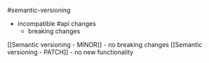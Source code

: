 #semantic-versioning 

- incompatible #api changes
	- breaking changes

[[Semantic versioning - MINOR]] - no breaking changes
[[Semantic versioning - PATCH]] - no new functionality
